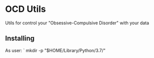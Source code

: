 # OCD Utils

Utils for control your "Obsessive-Compulsive Disorder" with your data

## Installing

As user:
`
mkdir -p "$HOME/Library/Python/3.7/"

